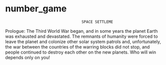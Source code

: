 # number_game
                                      SPACE SETTLEME
Prologue:
The Third World War began, and in some years the planet Earth was exhausted and devastated. The remnants of humanity were forced to leave the planet and colonize other solar system patrols and, unfortunately, the war between the countries of the warring blocks did not stop, and people continued to destroy each other on the new planets. Who will win depends only on you!